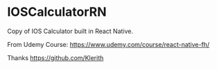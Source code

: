 # IOSCalculatorRN
Copy of IOS Calculator built in React Native.

From Udemy Course: 
https://www.udemy.com/course/react-native-fh/

Thanks https://github.com/Klerith
